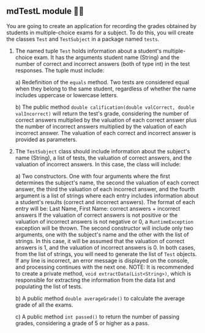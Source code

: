 ## mdTestL module 🧑‍🎓

You are going to create an application for recording the grades obtained by students in multiple-choice exams for a subject. To do this, you will create the classes `Test` and `TestSubject` in a package named `tests`.

1) The named tuple `Test` holds information about a student's multiple-choice exam. It has the arguments student name (String) and the number of correct and incorrect answers (both of type int) in the test responses. The tuple must include:
   
   a) Redefinition of the `equals` method. Two tests are considered equal when they belong to the same student, regardless of whether the name includes uppercase or lowercase letters.
   
   b) The public method `double calification(double valCorrect, double valIncorrect)` will return the test's grade, considering the number of correct answers multiplied by the valuation of each correct answer plus the number of incorrect answers multiplied by the valuation of each incorrect answer. The valuation of each correct and incorrect answer is provided as parameters.

3) The `TestSubject` class should include information about the subject's name (String), a list of tests, the valuation of correct answers, and the valuation of incorrect answers. In this case, the class will include:
   
   a) Two constructors. One with four arguments where the first determines the subject's name, the second the valuation of each correct answer, the third the valuation of each incorrect answer, and the fourth argument is a list of strings where each entry includes information about a student's results (correct and incorrect answers). The format of each entry will be:
   Last Name, First Name: correct answers + incorrect answers
   If the valuation of correct answers is not positive or the valuation of incorrect answers is not negative or 0, a `RuntimeException` exception will be thrown.
   The second constructor will include only two arguments, one with the subject's name and the other with the list of strings. In this case, it will be assumed that the valuation of correct answers is 1, and the valuation of incorrect answers is 0. In both cases, from the list of strings, you will need to generate the list of `Test` objects. If any line is incorrect, an error message is displayed on the console, and processing continues with the next one.
   NOTE: It is recommended to create a private method, `void extractData(List<String>)`, which is responsible for extracting the information from the data list and populating the list of tests.
   
   b) A public method `double averageGrade()` to calculate the average grade of all the exams.
   
   c) A public method `int passed()` to return the number of passing grades, considering a grade of 5 or higher as a pass.
